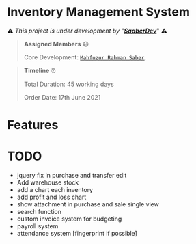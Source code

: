 # Inventory Management System
⚠️ *This project is under development by* "***[SaaberDev](https://www.facebook.com/SaaberDev)***" ⚠️

> **Assigned Members** 😷
>
> Core Development: [`Mahfuzur Rahman Saber`](https://www.facebook.com/SaaberDev),

> **Timeline** ⏰
>
> Total Duration: 45 working days
>
> Order Date: 17th June 2021
>

# Features

# TODO
* jquery fix in purchase and transfer edit
* Add warehouse stock
* add a chart each inventory
* add profit and loss chart
* show attachment in purchase and sale single view
* search function
* custom invoice system for budgeting
* payroll system
* attendance system [fingerprint if possible]

